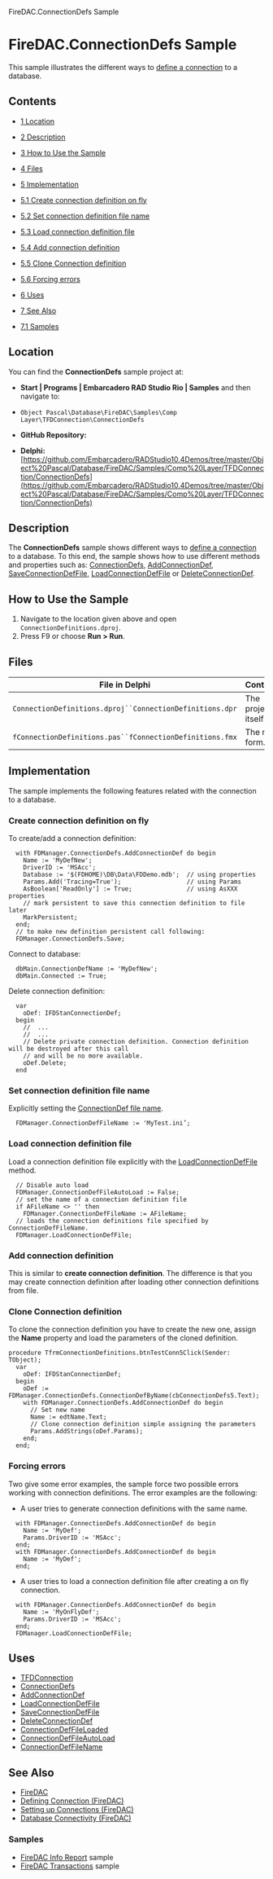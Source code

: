 FireDAC.ConnectionDefs Sample[]()
# FireDAC.ConnectionDefs Sample 


This sample illustrates the different ways to [define a connection](http://docwiki.embarcadero.com/RADStudio/en/Defining_Connection_(FireDAC)) to a database.
## Contents



* [1 Location](#Location)
* [2 Description](#Description)
* [3 How to Use the Sample](#How_to_Use_the_Sample)
* [4 Files](#Files)
* [5 Implementation](#Implementation)

* [5.1 Create connection definition on fly](#Create_connection_definition_on_fly)
* [5.2 Set connection definition file name](#Set_connection_definition_file_name)
* [5.3 Load connection definition file](#Load_connection_definition_file)
* [5.4 Add connection definition](#Add_connection_definition)
* [5.5 Clone Connection definition](#Clone_Connection_definition)
* [5.6 Forcing errors](#Forcing_errors)

* [6 Uses](#Uses)
* [7 See Also](#See_Also)

* [7.1 Samples](#Samples)


## Location 

You can find the **ConnectionDefs** sample project at:
* **Start | Programs | Embarcadero RAD Studio Rio | Samples** and then navigate to:

* `Object Pascal\Database\FireDAC\Samples\Comp Layer\TFDConnection\ConnectionDefs`

* **GitHub Repository:**

* **Delphi:**[https://github.com/Embarcadero/RADStudio10.4Demos/tree/master/Object%20Pascal/Database/FireDAC/Samples/Comp%20Layer/TFDConnection/ConnectionDefs](https://github.com/Embarcadero/RADStudio10.4Demos/tree/master/Object%20Pascal/Database/FireDAC/Samples/Comp%20Layer/TFDConnection/ConnectionDefs)

## Description 

The **ConnectionDefs** sample shows different ways to [define a connection](http://docwiki.embarcadero.com/RADStudio/en/Defining_Connection_(FireDAC)) to a database. To this end, the sample shows how to use different methods and properties such as: [ConnectionDefs](http://docwiki.embarcadero.com/Libraries/en/FireDAC.Comp.Client.TFDCustomManager.ConnectionDefs), [AddConnectionDef](http://docwiki.embarcadero.com/Libraries/en/FireDAC.Comp.Client.TFDCustomManager.AddConnectionDef), [SaveConnectionDefFile](http://docwiki.embarcadero.com/Libraries/en/FireDAC.Comp.Client.TFDCustomManager.SaveConnectionDefFile), [LoadConnectionDefFile](http://docwiki.embarcadero.com/Libraries/en/FireDAC.Comp.Client.TFDCustomManager.LoadConnectionDefFile) or [DeleteConnectionDef](http://docwiki.embarcadero.com/Libraries/en/FireDAC.Comp.Client.TFDCustomManager.DeleteConnectionDef).
## How to Use the Sample 


1.  Navigate to the location given above and open `ConnectionDefinitions.dproj`.
2.  Press F9 or choose **Run > Run**.

## Files 



| File in Delphi                                         | Contains          |
|--------------------------------------------------------|-------------------|
|`ConnectionDefinitions.dproj``ConnectionDefinitions.dpr`|The project itself.|
|`fConnectionDefinitions.pas``fConnectionDefinitions.fmx`|The main form.     |


## Implementation 

The sample implements the following features related with the connection to a database.
### Create connection definition on fly 

To create/add a connection definition:
```
  with FDManager.ConnectionDefs.AddConnectionDef do begin
    Name := 'MyDefNew';
    DriverID := 'MSAcc';
    Database := '$(FDHOME)\DB\Data\FDDemo.mdb';  // using properties
    Params.Add('Tracing=True');                  // using Params
    AsBoolean['ReadOnly'] := True;               // using AsXXX properties
    // mark persistent to save this connection definition to file later
    MarkPersistent;
  end;
  // to make new definition persistent call following:
  FDManager.ConnectionDefs.Save;

```


Connect to database:
```
  dbMain.ConnectionDefName := 'MyDefNew';
  dbMain.Connected := True;

```


Delete connection definition:
```
  var
    oDef: IFDStanConnectionDef;
  begin
    //  ...
    //  ...
    // Delete private connection definition. Connection definition will be destroyed after this call 
    // and will be no more available.
    oDef.Delete;
  end

```



### Set connection definition file name 

Explicitly setting the [ConnectionDef file name](http://docwiki.embarcadero.com/Libraries/en/FireDAC.Comp.Client.TFDCustomManager.ConnectionDefFileName).
```
  FDManager.ConnectionDefFileName := 'MyTest.ini’;

```



### Load connection definition file 

Load a connection definition file explicitly with the [LoadConnectionDefFile](http://docwiki.embarcadero.com/Libraries/en/FireDAC.Comp.Client.TFDCustomManager.LoadConnectionDefFile) method.
```
  // Disable auto load
  FDManager.ConnectionDefFileAutoLoad := False;
  // set the name of a connection definition file
  if AFileName <> '' then
    FDManager.ConnectionDefFileName := AFileName;
  // loads the connection definitions file specified by ConnectionDefFileName.
  FDManager.LoadConnectionDefFile;

```



### Add connection definition 

This is similar to **create connection definition**. The difference is that you may create connection definition after loading other connection definitions from file.
### Clone Connection definition 

To clone the connection definition you have to create the new one, assign the **Name** property and load the parameters of the cloned definition.
```
procedure TfrmConnectionDefinitions.btnTestConn5Click(Sender: TObject);
  var
    oDef: IFDStanConnectionDef;
  begin
    oDef := FDManager.ConnectionDefs.ConnectionDefByName(cbConnectionDefs5.Text);
    with FDManager.ConnectionDefs.AddConnectionDef do begin
      // Set new name
      Name := edtName.Text;
      // Clone connection definition simple assigning the parameters
      Params.AddStrings(oDef.Params);
    end;
  end;

```



### Forcing errors 

Two give some error examples, the sample force two possible errors working with connection definitions. The error examples are the following:
*  A user tries to generate connection definitions with the same name.

```
  with FDManager.ConnectionDefs.AddConnectionDef do begin
    Name := 'MyDef';
    Params.DriverID := 'MSAcc';
  end;
  with FDManager.ConnectionDefs.AddConnectionDef do begin
    Name := 'MyDef';
  end;

```



*  A user tries to load a connection definition file after creating a on fly connection.

```
  with FDManager.ConnectionDefs.AddConnectionDef do begin
    Name := 'MyOnFlyDef';
    Params.DriverID := 'MSAcc';
  end;
  FDManager.LoadConnectionDefFile;

```



## Uses 


* [TFDConnection](http://docwiki.embarcadero.com/Libraries/en/FireDAC.Comp.Client.TFDConnection)
* [ConnectionDefs](http://docwiki.embarcadero.com/Libraries/en/FireDAC.Comp.Client.TFDCustomManager.ConnectionDefs)
* [AddConnectionDef](http://docwiki.embarcadero.com/Libraries/en/FireDAC.Comp.Client.TFDCustomManager.AddConnectionDef)
* [LoadConnectionDefFile](http://docwiki.embarcadero.com/Libraries/en/FireDAC.Comp.Client.TFDCustomManager.LoadConnectionDefFile)
* [SaveConnectionDefFile](http://docwiki.embarcadero.com/Libraries/en/FireDAC.Comp.Client.TFDCustomManager.SaveConnectionDefFile)
* [DeleteConnectionDef](http://docwiki.embarcadero.com/Libraries/en/FireDAC.Comp.Client.TFDCustomManager.DeleteConnectionDef)
* [ConnectionDefFileLoaded](http://docwiki.embarcadero.com/Libraries/en/FireDAC.Comp.Client.TFDCustomManager.ConnectionDefFileLoaded)
* [ConnectionDefFileAutoLoad](http://docwiki.embarcadero.com/Libraries/en/FireDAC.Comp.Client.TFDCustomManager.ConnectionDefFileAutoLoad)
* [ConnectionDefFileName](http://docwiki.embarcadero.com/Libraries/en/FireDAC.Comp.Client.TFDCustomManager.ConnectionDefFileName)

## See Also 


* [FireDAC](http://docwiki.embarcadero.com/RADStudio/en/FireDAC)
* [Defining Connection (FireDAC)](http://docwiki.embarcadero.com/RADStudio/en/Defining_Connection_(FireDAC))
* [Setting up Connections (FireDAC)](http://docwiki.embarcadero.com/RADStudio/en/Setting_up_Connections_(FireDAC))
* [Database Connectivity (FireDAC)](http://docwiki.embarcadero.com/RADStudio/en/Database_Connectivity_(FireDAC))

### Samples 


* [FireDAC Info Report](http://docwiki.embarcadero.com/CodeExamples/en/FireDAC.InfoReport_Sample) sample
* [FireDAC Transactions](http://docwiki.embarcadero.com/CodeExamples/en/FireDAC.Transactions_Sample) sample






